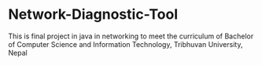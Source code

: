 Network-Diagnostic-Tool
=======================

This is final project in java in networking to meet the curriculum of Bachelor of Computer Science and Information Technology, Tribhuvan University, Nepal
